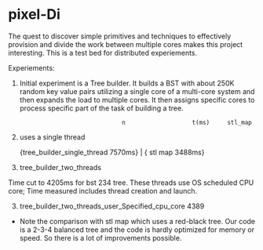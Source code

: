 # pixel-Di
The quest to discover simple primitives and techniques to effectively provision and divide the work between multiple cores makes this project interesting. This is a test bed for distributed experiements.

Experiements:

1. Initial experiment is a Tree builder. It builds a BST with about 250K random key value pairs utilizing a single core of a multi-core system and then expands the load to multiple cores. It then assigns specific cores to process specific part of the task of building a tree.

                                 	n	                t(ms)	  stl_map			
1. uses a single thread	

   {tree_builder_single_thread	 7570ms} | { stl map   3488ms}

2. tree_builder_two_threads	  

Time cut to  4205ms for bst 234 tree. These threads use OS scheduled CPU core; Time measured includes thread creation and 
launch.	

3. tree_builder_two_threads_user_Specified_cpu_core		4389				

* Note the comparison with stl map which uses a red-black tree. Our code is a 2-3-4 balanced tree and the code is hardly optimized for memory or speed. So there is a lot of improvements possible.



